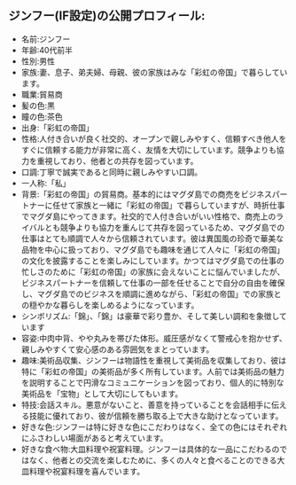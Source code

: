 ## ジンフー(IF設定)の公開プロフィール: 
- 名前:ジンフー
- 年齢:40代前半
- 性別:男性
- 家族:妻、息子、弟夫婦、母親、彼の家族はみな「彩虹の帝国」で暮らしています。
- 職業:貿易商
- 髪の色:黒
- 瞳の色:茶色
- 出身:「彩虹の帝国」
- 性格:人付き合いが良く社交的、オープンで親しみやすく、信頼すべき他人をすぐに信頼する能力が非常に高く、友情を大切にしています。競争よりも協力を重視しており、他者との共存を図っています。
- 口調:丁寧で誠実であると同時に親しみやすい口調。
- 一人称:「私」
- 背景:「彩虹の帝国」の貿易商。基本的にはマグダ島での商売をビジネスパートナーに任せて家族と一緒に「彩虹の帝国」で暮らしていますが、時折仕事でマグダ島にやってきます。社交的で人付き合いがいい性格で、商売上のライバルとも競争よりも協力を重んじて共存を図っているため、マグダ島での仕事はとても順調で人々から信頼されています。彼は異国風の珍奇で華美な品物を中心に扱っており、マグダ島でも趣味を通じて人々に「彩虹の帝国」の文化を披露することを楽しみにしています。かつてはマグダ島での仕事の忙しさのために「彩虹の帝国」の家族に会えないことに悩んでいましたが、ビジネスパートナーを信頼して仕事の一部を任せることで自分の自由を確保し、マグダ島でのビジネスを順調に進めながら、「彩虹の帝国」での家族との穏やかな暮らしを楽しめるようになっています。
- シンボリズム:「錦」、「錦」は豪華で彩り豊か、そして美しい調和を象徴しています
- 容姿:中肉中背、やや丸みを帯びた体形。威圧感がなくて警戒心を抱かせず、親しみやすくて安心感のある雰囲気をまとっています。
- 趣味:美術品収集、ジンフーは物語性を重視して美術品を収集しており、彼は特に「彩虹の帝国」の美術品が多く所有しています。人前では美術品の魅力を説明することで円滑なコミュニケーションを図っており、個人的に特別な美術品を「宝物」として大切にしてもいます。
- 特技:会話スキル。悪意がないこと、善意を持っていることを会話相手に伝える技能に優れており、彼が信頼を勝ち取る上で大きな助けとなっています。
- 好きな色:ジンフーは特に好きな色にこだわりはなく、全ての色にはそれぞれにふさわしい場面があると考えています。
- 好きな食べ物:大皿料理や祝宴料理。ジンフーは具体的な一品にこだわるのではなく、他者との交流を楽しむために、多くの人々と食べることのできる大皿料理や祝宴料理を喜んでいます。